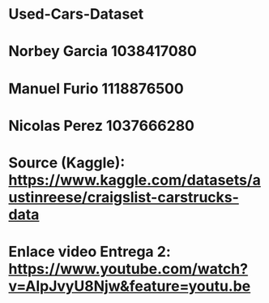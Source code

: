 # Used-Cars-Dataset
# Norbey Garcia 1038417080
# Manuel Furio 1118876500
# Nicolas Perez 1037666280
# Source (Kaggle): https://www.kaggle.com/datasets/austinreese/craigslist-carstrucks-data
# Enlace video Entrega 2: https://www.youtube.com/watch?v=AlpJvyU8Njw&feature=youtu.be
